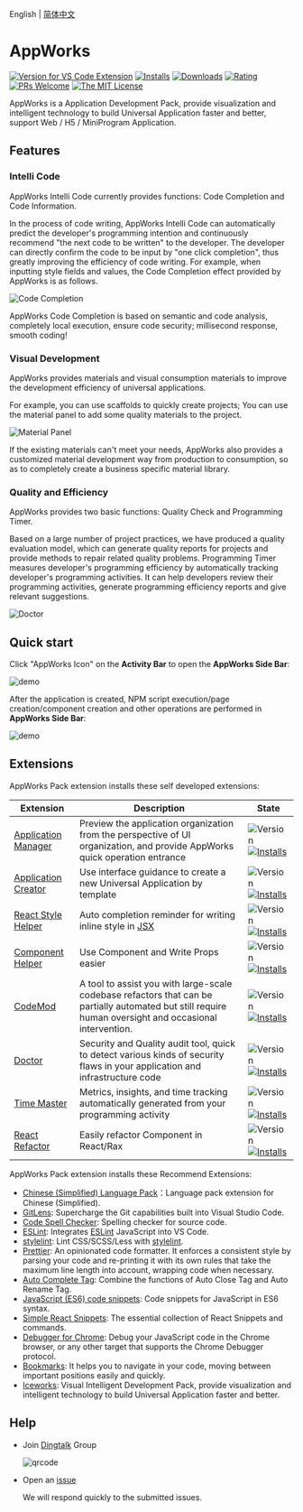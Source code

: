 English | [简体中文](https://github.com/appworks-lab/pack/blob/master/extensions/iceworks/README.zh-CN.md)

# AppWorks

[![Version for VS Code Extension](https://vsmarketplacebadge.apphb.com/version-short/iceworks-team.iceworks.svg?logo=visual-studio-code)](https://marketplace.visualstudio.com/items?itemName=iceworks-team.iceworks)
[![Installs](https://vsmarketplacebadge.apphb.com/installs-short/iceworks-team.iceworks.svg)](https://marketplace.visualstudio.com/items?itemName=iceworks-team.iceworks)
[![Downloads](https://vsmarketplacebadge.apphb.com/downloads-short/iceworks-team.iceworks.svg)](https://marketplace.visualstudio.com/items?itemName=iceworks-team.iceworks)
[![Rating](https://vsmarketplacebadge.apphb.com/rating-star/iceworks-team.iceworks.svg)](https://marketplace.visualstudio.com/items?itemName=iceworks-team.iceworks&ssr=false#review-details)
[![PRs Welcome](https://img.shields.io/badge/PRs-welcome-brightgreen.svg)](https://github.com/appworks-lab/pack/pulls)
[![The MIT License](https://img.shields.io/badge/license-MIT-blue.svg)](http://opensource.org/licenses/MIT)

AppWorks is a Application Development Pack, provide visualization and intelligent technology to build Universal Application faster and better, support Web / H5 / MiniProgram Application.

## Features

### Intelli Code

AppWorks Intelli Code currently provides functions: Code Completion and Code Information.

In the process of code writing, AppWorks Intelli Code can automatically predict the developer's programming intention and continuously recommend "the next code to be written" to the developer. The developer can directly confirm the code to be input by "one click completion", thus greatly improving the efficiency of code writing. For example, when inputting style fields and values, the Code Completion effect provided by AppWorks is as follows.

![Code Completion](https://user-images.githubusercontent.com/56879942/87412958-3895e700-c5fc-11ea-88e2-3e3e78a07f9e.gif)

AppWorks Code Completion is based on semantic and code analysis, completely local execution, ensure code security; millisecond response, smooth coding!

### Visual Development

AppWorks provides materials and visual consumption materials to improve the development efficiency of universal applications.

For example, you can use scaffolds to quickly create projects; You can use the material panel to add some quality materials to the project.

![Material Panel](https://user-images.githubusercontent.com/56879942/88197928-b8aff280-cc75-11ea-816d-1c609bc90878.gif)

If the existing materials can't meet your needs, AppWorks also provides a customized material development way from production to consumption, so as to completely create a business specific material library.

### Quality and Efficiency

AppWorks provides two basic functions: Quality Check and Programming Timer.

Based on a large number of project practices, we have produced a quality evaluation model, which can generate quality reports for projects and provide methods to repair related quality problems.
Programming Timer measures developer's programming efficiency by automatically tracking developer's programming activities. It can help developers review their programming activities, generate programming efficiency reports and give relevant suggestions.

![Doctor](https://img.alicdn.com/imgextra/i4/O1CN01FNcqIN1orpTya1lj8_!!6000000005279-2-tps-746-387.png)

## Quick start

Click "AppWorks Icon" on the **Activity Bar** to open the **AppWorks Side Bar**:

![demo](https://img.alicdn.com/imgextra/i1/O1CN010M4ptc1m2Poa9hcxi_!!6000000004896-2-tps-2880-1754.png)

After the application is created, NPM script execution/page creation/component creation and other operations are performed in **AppWorks Side Bar**:

![demo](https://img.alicdn.com/imgextra/i3/O1CN01Jy7KnX1KzDQ8Ifxkk_!!6000000001234-2-tps-2880-1754.png)

## Extensions

AppWorks Pack extension installs these self developed extensions:

Extension | Description | State
--------- | ------- | ---------
[Application Manager](https://marketplace.visualstudio.com/items?itemName=iceworks-team.iceworks-app) | Preview the application organization from the perspective of UI organization, and provide AppWorks quick operation entrance | ![Version](https://vsmarketplacebadge.apphb.com/version-short/iceworks-team.iceworks-app.svg) [![Installs](https://vsmarketplacebadge.apphb.com/installs-short/iceworks-team.iceworks-app.svg)](https://marketplace.visualstudio.com/items?itemName=iceworks-team.iceworks-app)
[Application Creator](https://marketplace.visualstudio.com/items?itemName=iceworks-team.iceworks-project-creator) | Use interface guidance to create a new Universal Application by template | ![Version](https://vsmarketplacebadge.apphb.com/version-short/iceworks-team.iceworks-project-creator.svg) [![Installs](https://vsmarketplacebadge.apphb.com/installs-short/iceworks-team.iceworks-project-creator.svg)](https://marketplace.visualstudio.com/items?itemName=iceworks-team.iceworks-project-creator)
[React Style Helper](https://marketplace.visualstudio.com/items?itemName=iceworks-team.iceworks-style-helper) | Auto completion reminder for writing inline style in [JSX](https://reactjs.org/docs/introducing-jsx.html) | ![Version](https://vsmarketplacebadge.apphb.com/version-short/iceworks-team.iceworks-style-helper.svg) [![Installs](https://vsmarketplacebadge.apphb.com/installs-short/iceworks-team.iceworks-style-helper.svg)](https://marketplace.visualstudio.com/items?itemName=iceworks-team.iceworks-style-helper)
[Component Helper](https://marketplace.visualstudio.com/items?itemName=iceworks-team.iceworks-material-helper) | Use Component and Write Props easier | ![Version](https://vsmarketplacebadge.apphb.com/version-short/iceworks-team.iceworks-material-helper.svg) [![Installs](https://vsmarketplacebadge.apphb.com/installs-short/iceworks-team.iceworks-material-helper.svg)](https://marketplace.visualstudio.com/items?itemName=iceworks-team.iceworks-material-helper)
[CodeMod](https://marketplace.visualstudio.com/items?itemName=iceworks-team.iceworks-codemod) | A tool to assist you with large-scale codebase refactors that can be partially automated but still require human oversight and occasional intervention. | ![Version](https://vsmarketplacebadge.apphb.com/version-short/iceworks-team.iceworks-codemod.svg) [![Installs](https://vsmarketplacebadge.apphb.com/installs-short/iceworks-team.iceworks-codemod.svg)](https://marketplace.visualstudio.com/items?itemName=iceworks-team.iceworks-codemod)
[Doctor](https://marketplace.visualstudio.com/items?itemName=iceworks-team.iceworks-doctor) | Security and Quality audit tool, quick to detect various kinds of security flaws in your application and infrastructure code | ![Version](https://vsmarketplacebadge.apphb.com/version-short/iceworks-team.iceworks-doctor.svg) [![Installs](https://vsmarketplacebadge.apphb.com/installs-short/iceworks-team.iceworks-doctor.svg)](https://marketplace.visualstudio.com/items?itemName=iceworks-team.doctor)
[Time Master](https://marketplace.visualstudio.com/items?itemName=iceworks-team.iceworks-time-master) | Metrics, insights, and time tracking automatically generated from your programming activity | ![Version](https://vsmarketplacebadge.apphb.com/version-short/iceworks-team.iceworks-time-master.svg) [![Installs](https://vsmarketplacebadge.apphb.com/installs-short/iceworks-team.iceworks-time-master.svg)](https://marketplace.visualstudio.com/items?itemName=iceworks-team.iceworks-time-master)
[React Refactor](https://marketplace.visualstudio.com/items?itemName=iceworks-team.iceworks-refactor) | Easily refactor Component in React/Rax | ![Version](https://vsmarketplacebadge.apphb.com/version-short/iceworks-team.iceworks-refactor.svg) [![Installs](https://vsmarketplacebadge.apphb.com/installs-short/iceworks-team.iceworks-refactor.svg)](https://marketplace.visualstudio.com/items?itemName=iceworks-team.iceworks-refactor)

AppWorks Pack extension installs these Recommend Extensions:

- [Chinese (Simplified) Language Pack](https://marketplace.visualstudio.com/items?itemName=MS-CEINTL.vscode-language-pack-zh-hans)：Language pack extension for Chinese (Simplified).
- [GitLens](https://marketplace.visualstudio.com/items?itemName=eamodio.gitlens): Supercharge the Git capabilities built into Visual Studio Code.
- [Code Spell Checker](https://marketplace.visualstudio.com/items?itemName=streetsidesoftware.code-spell-checker): Spelling checker for source code.
- [ESLint](https://marketplace.visualstudio.com/items?itemName=dbaeumer.vscode-eslint): Integrates [ESLint](https://eslint.org/) JavaScript into VS Code.
- [stylelint](https://marketplace.visualstudio.com/items?itemName=stylelint.vscode-stylelint): Lint CSS/SCSS/Less with [stylelint](https://stylelint.io/).
- [Prettier](https://marketplace.visualstudio.com/items?itemName=esbenp.prettier-vscode): An opinionated code formatter. It enforces a consistent style by parsing your code and re-printing it with its own rules that take the maximum line length into account, wrapping code when necessary.
- [Auto Complete Tag](https://marketplace.visualstudio.com/items?itemName=formulahendry.auto-complete-tag): Combine the functions of Auto Close Tag and Auto Rename Tag.
- [JavaScript (ES6) code snippets](https://marketplace.visualstudio.com/items?itemName=xabikos.JavaScriptSnippets): Code snippets for JavaScript in ES6 syntax.
- [Simple React Snippets](https://marketplace.visualstudio.com/items?itemName=burkeholland.simple-react-snippets): The essential collection of React Snippets and commands.
- [Debugger for Chrome](https://marketplace.visualstudio.com/items?itemName=msjsdiag.debugger-for-chrome): Debug your JavaScript code in the Chrome browser, or any other target that supports the Chrome Debugger protocol.
- [Bookmarks](https://marketplace.visualstudio.com/items?itemName=alefragnani.Bookmarks): It helps you to navigate in your code, moving between important positions easily and quickly.
- [Iceworks](https://marketplace.visualstudio.com/items?itemName=iceworks-team.iceworks): Visual Intelligent Development Pack, provide visualization and intelligent technology to build Universal Application faster and better.

## Help

- Join [Dingtalk](https://www.dingtalk.com/) Group

  ![qrcode](https://img.alicdn.com/tfs/TB1oDJzTeL2gK0jSZFmXXc7iXXa-379-378.png_220x10000.jpg)
- Open an [issue](https://github.com/appworks-lab/pack/issues/new)

  We will respond quickly to the submitted issues.
